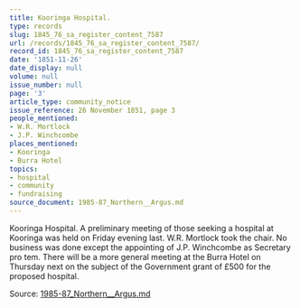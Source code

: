 ```yaml
---
title: Kooringa Hospital.
type: records
slug: 1845_76_sa_register_content_7587
url: /records/1845_76_sa_register_content_7587/
record_id: 1845_76_sa_register_content_7587
date: '1851-11-26'
date_display: null
volume: null
issue_number: null
page: '3'
article_type: community_notice
issue_reference: 26 November 1851, page 3
people_mentioned:
- W.R. Mortlock
- J.P. Winchcombe
places_mentioned:
- Kooringa
- Burra Hotel
topics:
- hospital
- community
- fundraising
source_document: 1985-87_Northern__Argus.md
---
```


Kooringa Hospital.  A preliminary meeting of those seeking a hospital at Kooringa was held on Friday evening last.  W.R. Mortlock took the chair.  No business was done except the appointing of J.P. Winchcombe as Secretary pro tem.  There will be a more general meeting at the Burra Hotel on Thursday next on the subject of the Government grant of £500 for the proposed hospital.

Source: [1985-87_Northern__Argus.md](/downloads/markdown/1985-87_Northern__Argus.md)
